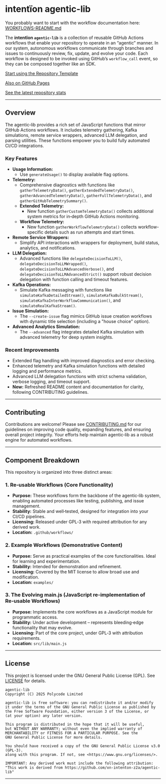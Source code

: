 # intentïon agentic-lib

You probably want to start with the workflow documentation here: [WORKFLOWS-README.md](https://github.com/xn-intenton-z2a/agentic-lib/blob/main/WORKFLOWS-README.md)

The **intentïon `agentic-lib`** is a collection of reusable GitHub Actions workflows that enable your repository to operate in an “agentic” manner. In our system, autonomous workflows communicate through branches and issues to continuously review, fix, update, and evolve your code. Each workflow is designed to be invoked using GitHub’s `workflow_call` event, so they can be composed together like an SDK.

[Start using the Repository Template](https://github.com/xn-intenton-z2a/repository0)

[Also on GitHub Pages](https://xn-intenton-z2a.github.io/agentic-lib/index.html)

[See the latest repository stats](https://xn-intenton-z2a.github.io/agentic-lib/latest.html)

---

## Overview

The agentic‑lib provides a rich set of JavaScript functions that mirror GitHub Actions workflows. It includes telemetry gathering, Kafka simulations, remote service wrappers, advanced LLM delegation, and parsing utilities. These functions empower you to build fully automated CI/CD integrations.

### Key Features

- **Usage Information:**
  - Use `generateUsage()` to display available flag options.
- **Telemetry:**
  - Comprehensive diagnostics with functions like `gatherTelemetryData()`, `gatherExtendedTelemetryData()`, `gatherAdvancedTelemetryData()`, `gatherFullTelemetryData()`, and `gatherGitHubTelemetrySummary()`.
  - **Extended Telemetry:**
    - New function `gatherCustomTelemetryData()` collects additional system metrics for in‑depth GitHub Actions monitoring.
  - **Workflow Telemetry:**
    - New function `gatherWorkflowTelemetryData()` collects workflow-specific details such as run attempts and start times.
- **Remote Service Wrappers:**
  - Simplify API interactions with wrappers for deployment, build status, analytics, and notifications.
- **LLM Delegation:**
  - Advanced functions like `delegateDecisionToLLM()`, `delegateDecisionToLLMWrapped()`, `delegateDecisionToLLMAdvancedVerbose()`, and `delegateDecisionToLLMAdvancedStrict()` support robust decision delegation with function calling and timeout features.
- **Kafka Operations:**
  - Simulate Kafka messaging with functions like `simulateKafkaDetailedStream()`, `simulateKafkaBulkStream()`, `simulateKafkaInterWorkflowCommunication()`, and `simulateRealKafkaStream()`.
- **Issue Simulation:**
  - The `--create-issue` flag mimics GitHub issue creation workflows with dynamic title selection (including a "house choice" option).
- **Advanced Analytics Simulation:**
  - The `--advanced` flag integrates detailed Kafka simulation with advanced telemetry for deep system insights.

### Recent Improvements

- Extended flag handling with improved diagnostics and error checking.
- Enhanced telemetry and Kafka simulation functions with detailed logging and performance metrics.
- Advanced LLM delegation functions with strict schema validation, verbose logging, and timeout support.
- **New:** Refreshed README content and documentation for clarity, following CONTRIBUTING guidelines.

---

## Contributing

Contributions are welcome! Please see [CONTRIBUTING.md](CONTRIBUTING.md) for our guidelines on improving code quality, expanding features, and ensuring overall project integrity. Your efforts help maintain agentic‑lib as a robust engine for automated workflows.

---

## Component Breakdown

This repository is organized into three distinct areas:

### 1. Re‑usable Workflows (Core Functionality)
- **Purpose:**
  These workflows form the backbone of the agentic‑lib system, enabling automated processes like testing, publishing, and issue management.
- **Stability:**
  Stable and well‑tested, designed for integration into your CI/CD pipelines.
- **Licensing:**
  Released under GPL‑3 with required attribution for any derived work.
- **Location:**
  `.github/workflows/`

### 2. Example Workflows (Demonstrative Content)
- **Purpose:**
  Serve as practical examples of the core functionalities. Ideal for learning and experimentation.
- **Stability:**
  Intended for demonstration and refinement.
- **Licensing:**
  Covered by the MIT license to allow broad use and modification.
- **Location:**
  `examples/`

### 3. The Evolving main.js (JavaScript re-implementation of Re‑usable Workflows)
- **Purpose:**
  Implements the core workflows as a JavaScript module for programmatic access.
- **Stability:**
  Under active development – represents bleeding‑edge functionality that may evolve.
- **Licensing:**
  Part of the core project, under GPL‑3 with attribution requirements.
- **Location:**
  `src/lib/main.js`

---

## License

This project is licensed under the GNU General Public License (GPL). See [LICENSE](LICENSE) for details.

```
agentic-lib
Copyright (C) 2025 Polycode Limited

agentic-lib is free software: you can redistribute it and/or modify
it under the terms of the GNU General Public License as published by
the Free Software Foundation, either version 3 of the License, or
(at your option) any later version.

This program is distributed in the hope that it will be useful,
but WITHOUT ANY WARRANTY; without even the implied warranty of
MERCHANTABILITY or FITNESS FOR A PARTICULAR PURPOSE. See the
GNU General Public License for more details.

You should have received a copy of the GNU General Public License v3.0 (GPL‑3).
along with this program. If not, see <https://www.gnu.org/licenses/>.

IMPORTANT: Any derived work must include the following attribution:
"This work is derived from https://github.com/xn-intenton-z2a/agentic-lib"
```

---
